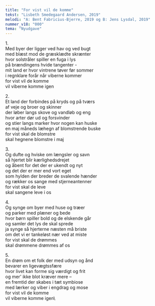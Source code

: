 ```yaml
---
title: "For vist vil de komme"
tekst: "Lisbeth Smedegaard Andersen, 2019"
melodi: "A: Bent Fabricius-Bjerre, 2019 og B: Jens Lysdal, 2019"
nummer_v18: "000"
tema: "Nyudgave"
---
```

1\.\
Med byer der ligger ved hav og ved bugt\
med blæst mod de græsklædte skrænter\
hvor solstråler spiller en fuga i lys\
på brændingens hvide tangenter -\
mit land er hvor vintrene tøver før sommer\
i regnklare forår når viberne kommer\
for vist vil de komme\
vil viberne komme igen

2\.\
Et land der forbindes på kryds og på tværs\
af veje og broer og skinner\
der løber langs skove og vandløb og eng\
hvor arter dør ud og forsvinder\
og stier langs marker hvor nogen kan huske\
en maj måneds læhegn af blomstrende buske\
for vist skal de blomstre\
skal hegnene blomstre i maj

3\.\
Og dufte og hviske om længsler og savn\
så hjertet blir kærlighedsdrejet\
og åbent for det der er ukendt og nyt\
og det der er mer end vort eget\
som hylden der breder de svalende hænder\
og rækker os sange med stjerneantenner\
for vist skal de leve\
skal sangene leve i os

4\.\
Og synge om byer med huse og træer\
og parker med plæner og bede\
hvor børn spiller bold og de elskende går\
og samler det lys de skal sprede\
ja synge så hjerterne næsten må briste\
om det vi er tankeløst nær ved at miste\
for vist skal de drømmes\
skal drømmene drømmes af os

5\.\
En drøm om et folk der med udsyn og ånd\
bevarer en ligevægtssfære\
hvor livet kan forme sig værdigt og frit\
og mer’ ikke blot kræver mere –\
en fremtid der skabes i tæt symbiose\
med lærker og viber i engdrag og mose\
for vist vil de komme\
vil viberne komme igen\

